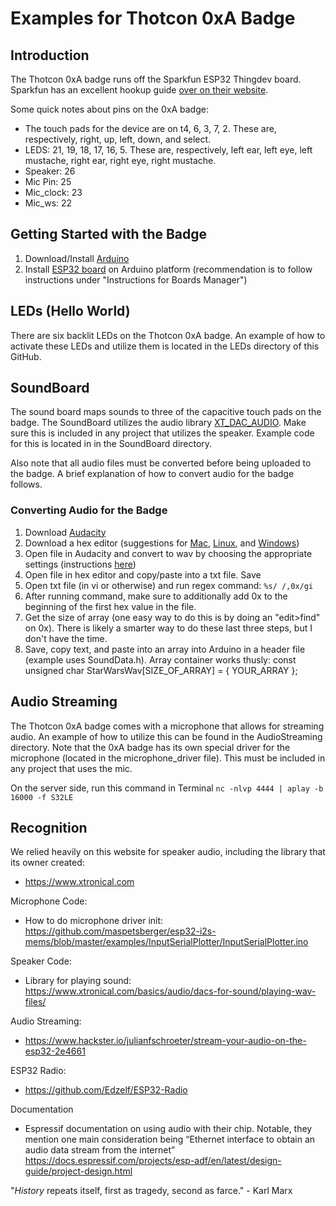 # Examples for Thotcon 0xA Badge

## Introduction
The Thotcon 0xA badge runs off the Sparkfun ESP32 Thingdev board. Sparkfun has an excellent hookup guide [over on their website](https://learn.sparkfun.com/tutorials/esp32-thing-hookup-guide#introduction).

Some quick notes about pins on the 0xA badge:
* The touch pads for the device are on  t4, 6, 3, 7, 2. These are, respectively, right, up, left, down, and select.
* LEDS: 21, 19, 18, 17, 16, 5. These are, respectively, left ear, left eye, left mustache, right ear, right eye, right mustache.
* Speaker: 26
* Mic Pin: 25
* Mic_clock: 23
* Mic_ws: 22

## Getting Started with the Badge
1. Download/Install [Arduino](https://www.arduino.cc/)
2. Install [ESP32 board](https://github.com/espressif/arduino-esp32#installation-instructions) on Arduino platform (recommendation is to follow instructions under "Instructions for Boards Manager")

## LEDs (Hello World)
There are six backlit LEDs on the Thotcon 0xA badge. An example of how to activate these LEDs and utilize them is located in the LEDs directory of this GitHub.

## SoundBoard
The sound board maps sounds to three of the capacitive touch pads on the badge. The SoundBoard utilizes the audio library [XT_DAC_AUDIO](https://www.xtronical.com/the-dacaudio-library-download-and-installation/). Make sure this is included in any project that utilizes the speaker. Example code for this is located in in the SoundBoard directory.

Also note that all audio files must be converted before being uploaded to the badge. A brief explanation of how to convert audio for the badge follows.

### Converting Audio for the Badge
1. Download [Audacity](https://sourceforge.net/projects/audacity/)
2. Download a hex editor (suggestions for [Mac](https://ridiculousfish.com/hexfiend/), [Linux](https://github.com/bwrsandman/Bless), and [Windows](https://mh-nexus.de/en/hxd/))
3. Open file in Audacity and convert to wav by choosing the appropriate settings (instructions [here](https://www.xtronical.com/basics/audio/dacs-for-sound/playing-wav-files/))
4. Open file in hex editor and copy/paste into a txt file. Save
5. Open txt file (in vi or otherwise) and run regex command: `%s/ /,0x/gi`
6. After running command, make sure to additionally add 0x to the beginning of the first hex value in the file.
7. Get the size of array (one easy way to do this is by doing an "edit>find" on 0x). There is likely a smarter way to do these last three steps, but I don't have the time.
8. Save, copy text, and paste into an array into Arduino in a header file (example uses SoundData.h). Array container works thusly: const unsigned char StarWarsWav[SIZE_OF_ARRAY] = { YOUR_ARRAY };

## Audio Streaming
The Thotcon 0xA badge comes with a microphone that allows for streaming audio. An example of how to utilize this can be found in the AudioStreaming directory. Note that the 0xA badge has its own special driver for the microphone (located in the microphone_driver file). This must be included in any project that uses the mic.

On the server side, run this command in Terminal `nc -nlvp 4444 | aplay -b 16000 -f S32LE`

## Recognition
We relied heavily on this website for speaker audio, including the library that its owner created:
* https://www.xtronical.com

Microphone Code:
* How to do microphone driver init: https://github.com/maspetsberger/esp32-i2s-mems/blob/master/examples/InputSerialPlotter/InputSerialPlotter.ino

Speaker Code:
* Library for playing sound: https://www.xtronical.com/basics/audio/dacs-for-sound/playing-wav-files/

Audio Streaming:
* https://www.hackster.io/julianfschroeter/stream-your-audio-on-the-esp32-2e4661

ESP32 Radio:
* https://github.com/Edzelf/ESP32-Radio

Documentation
* Espressif documentation on using audio with their chip. Notable, they mention one main consideration being “Ethernet interface to obtain an audio data stream from the internet” https://docs.espressif.com/projects/esp-adf/en/latest/design-guide/project-design.html

"_History_ repeats itself, first as tragedy, second as farce." - Karl Marx